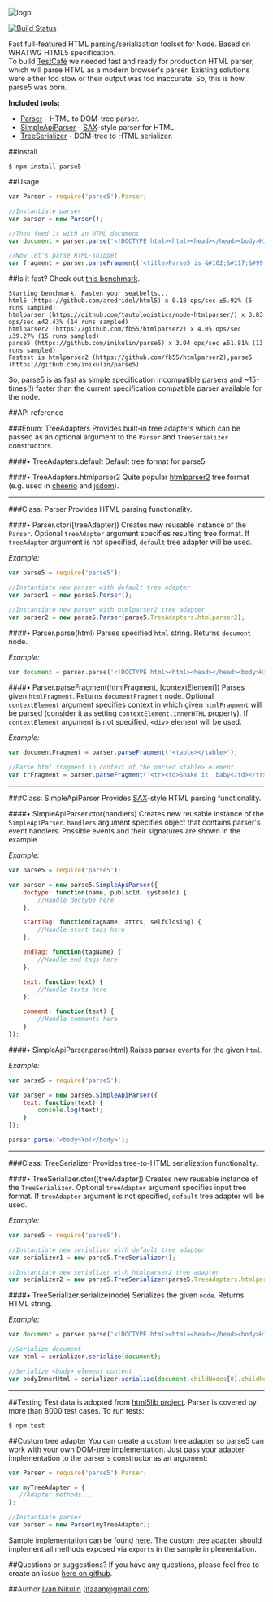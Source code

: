 ![logo](https://raw.github.com/inikulin/parse5/master/logo.png)  

[![Build Status](http://img.shields.io/travis/inikulin/parse5.svg?style=flat-square)](https://travis-ci.org/inikulin/parse5) 

Fast full-featured HTML parsing/serialization toolset for Node. Based on WHATWG HTML5 specification.  
To build [TestCafé](http://testcafe.devexpress.com/) we needed fast and ready for production HTML parser, which will parse HTML as a modern browser's parser.
Existing solutions were either too slow or their output was too inaccurate. So, this is how parse5 was born.

**Included tools:**
*   [Parser](#class-parser) - HTML to DOM-tree parser.
*   [SimpleApiParser](#class-simpleapiparser) - [SAX](http://en.wikipedia.org/wiki/Simple_API_for_XML)-style parser for HTML.
*   [TreeSerializer](#class-treeserializer) - DOM-tree to HTML serializer.

##Install
```
$ npm install parse5
```


##Usage
```js
var Parser = require('parse5').Parser;

//Instantiate parser
var parser = new Parser();

//Then feed it with an HTML document
var document = parser.parse('<!DOCTYPE html><html><head></head><body>Hi there!</body></html>')

//Now let's parse HTML-snippet
var fragment = parser.parseFragment('<title>Parse5 is &#102;&#117;&#99;&#107;ing awesome!</title><h1>42</h1>');

```

##Is it fast?
Check out [this benchmark](https://github.com/inikulin/node-html-parser-bench).

```
Starting benchmark. Fasten your seatbelts...
html5 (https://github.com/aredridel/html5) x 0.18 ops/sec ±5.92% (5 runs sampled)
htmlparser (https://github.com/tautologistics/node-htmlparser/) x 3.83 ops/sec ±42.43% (14 runs sampled)
htmlparser2 (https://github.com/fb55/htmlparser2) x 4.05 ops/sec ±39.27% (15 runs sampled)
parse5 (https://github.com/inikulin/parse5) x 3.04 ops/sec ±51.81% (13 runs sampled)
Fastest is htmlparser2 (https://github.com/fb55/htmlparser2),parse5 (https://github.com/inikulin/parse5)
```

So, parse5 is as fast as simple specification incompatible parsers and ~15-times(!) faster than the current specification compatible parser available for the node.


##API reference

###Enum: TreeAdapters
Provides built-in tree adapters which can be passed as an optional argument to the `Parser` and `TreeSerializer` constructors.

####&bull; TreeAdapters.default
Default tree format for parse5.


####&bull; TreeAdapters.htmlparser2
Quite popular [htmlparser2](https://github.com/fb55/htmlparser2) tree format (e.g. used in [cheerio](https://github.com/MatthewMueller/cheerio) and [jsdom](https://github.com/tmpvar/jsdom)).  

---------------------------------------


###Class: Parser
Provides HTML parsing functionality.

####&bull; Parser.ctor([treeAdapter])
Creates new reusable instance of the `Parser`. Optional `treeAdapter` argument specifies resulting tree format. If `treeAdapter` argument is not specified, `default` tree adapter will be used.

*Example:*
```js
var parse5 = require('parse5');

//Instantiate new parser with default tree adapter
var parser1 = new parse5.Parser();

//Instantiate new parser with htmlparser2 tree adapter
var parser2 = new parse5.Parser(parse5.TreeAdapters.htmlparser2);
```



####&bull; Parser.parse(html)
Parses specified `html` string. Returns `document` node.

*Example:*
```js
var document = parser.parse('<!DOCTYPE html><html><head></head><body>Hi there!</body></html>');
```


####&bull; Parser.parseFragment(htmlFragment, [contextElement])
Parses given `htmlFragment`. Returns `documentFragment` node. Optional `contextElement` argument specifies context in which given `htmlFragment` will be parsed (consider it as setting `contextElement.innerHTML` property). If `contextElement` argument is not specified, `<div>` element will be used.

*Example:*
```js
var documentFragment = parser.parseFragment('<table></table>');

//Parse html fragment in context of the parsed <table> element
var trFragment = parser.parseFragment('<tr><td>Shake it, baby</td></tr>', documentFragment.childNodes[0]);
```

---------------------------------------


###Class: SimpleApiParser
Provides [SAX](https://en.wikipedia.org/wiki/Simple_API_for_XML)-style HTML parsing functionality.

####&bull; SimpleApiParser.ctor(handlers)
Creates new reusable instance of the `SimpleApiParser`. `handlers` argument specifies object that contains parser's event handlers. Possible events and their signatures are shown in the example.

*Example:*
```js
var parse5 = require('parse5');

var parser = new parse5.SimpleApiParser({
    doctype: function(name, publicId, systemId) {
        //Handle doctype here
    },

    startTag: function(tagName, attrs, selfClosing) {
        //Handle start tags here
    },

    endTag: function(tagName) {
        //Handle end tags here
    },

    text: function(text) {
        //Handle texts here
    },

    comment: function(text) {
        //Handle comments here
    }
});
```

####&bull; SimpleApiParser.parse(html)
Raises parser events for the given `html`.

*Example:*
```js
var parse5 = require('parse5');

var parser = new parse5.SimpleApiParser({
    text: function(text) {
        console.log(text);
    }
});

parser.parse('<body>Yo!</body>');
```

---------------------------------------

###Class: TreeSerializer
Provides tree-to-HTML serialization functionality.

####&bull; TreeSerializer.ctor([treeAdapter])
Creates new reusable instance of the `TreeSerializer`. Optional `treeAdapter` argument specifies input tree format. If `treeAdapter` argument is not specified, `default` tree adapter will be used.

*Example:*
```js
var parse5 = require('parse5');

//Instantiate new serializer with default tree adapter
var serializer1 = new parse5.TreeSerializer();

//Instantiate new serializer with htmlparser2 tree adapter
var serializer2 = new parse5.TreeSerializer(parse5.TreeAdapters.htmlparser2);
```


####&bull; TreeSerializer.serialize(node)
Serializes the given `node`. Returns HTML string.

*Example:*
```js
var document = parser.parse('<!DOCTYPE html><html><head></head><body>Hi there!</body></html>');

//Serialize document
var html = serializer.serialize(document);

//Serialize <body> element content
var bodyInnerHtml = serializer.serialize(document.childNodes[0].childNodes[1]);
```

---------------------------------------


##Testing
Test data is adopted from [html5lib project](https://github.com/html5lib). Parser is covered by more than 8000 test cases.
To run tests:
```
$ npm test
```


##Custom tree adapter
You can create a custom tree adapter so parse5 can work with your own DOM-tree implementation.
Just pass your adapter implementation to the parser's constructor as an argument:

```js
var Parser = require('parse5').Parser;

var myTreeAdapter = {
   //Adapter methods...
};

//Instantiate parser
var parser = new Parser(myTreeAdapter);
```

Sample implementation can be found [here](https://github.com/inikulin/parse5/blob/master/lib/tree_adapters/default.js).
The custom tree adapter should implement all methods exposed via `exports` in the sample implementation.

##Questions or suggestions?
If you have any questions, please feel free to create an issue [here on github](https://github.com/inikulin/parse5/issues).


##Author
[Ivan Nikulin](https://github.com/inikulin) (ifaaan@gmail.com)
